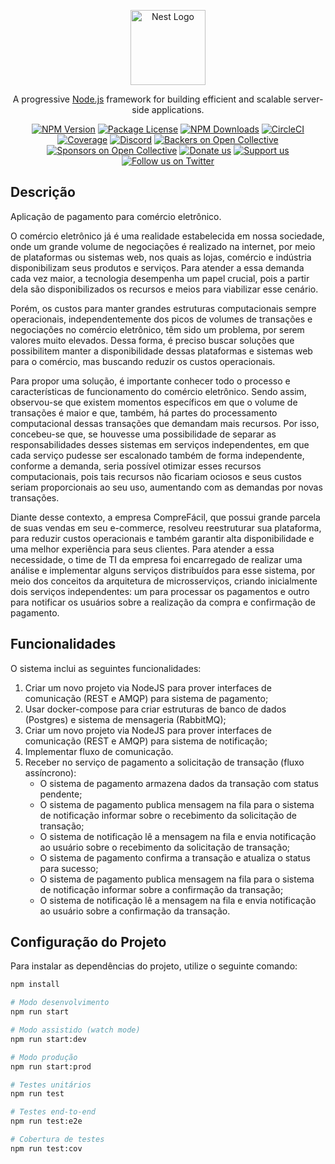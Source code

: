 <p align="center">
  <a href="http://nestjs.com/" target="blank"><img src="https://nestjs.com/img/logo-small.svg" width="120" alt="Nest Logo" /></a>
</p>

[circleci-image]: https://img.shields.io/circleci/build/github/nestjs/nest/master?token=abc123def456
[circleci-url]: https://circleci.com/gh/nestjs/nest

<p align="center">A progressive <a href="http://nodejs.org" target="_blank">Node.js</a> framework for building efficient and scalable server-side applications.</p>
<p align="center">
<a href="https://www.npmjs.com/~nestjscore" target="_blank"><img src="https://img.shields.io/npm/v/@nestjs/core.svg" alt="NPM Version" /></a>
<a href="https://www.npmjs.com/~nestjscore" target="_blank"><img src="https://img.shields.io/npm/l/@nestjs/core.svg" alt="Package License" /></a>
<a href="https://www.npmjs.com/~nestjscore" target="_blank"><img src="https://img.shields.io/npm/dm/@nestjs/common.svg" alt="NPM Downloads" /></a>
<a href="https://circleci.com/gh/nestjs/nest" target="_blank"><img src="https://img.shields.io/circleci/build/github/nestjs/nest/master" alt="CircleCI" /></a>
<a href="https://coveralls.io/github/nestjs/nest?branch=master" target="_blank"><img src="https://coveralls.io/repos/github/nestjs/nest/badge.svg?branch=master#9" alt="Coverage" /></a>
<a href="https://discord.gg/G7Qnnhy" target="_blank"><img src="https://img.shields.io/badge/discord-online-brightgreen.svg" alt="Discord"/></a>
<a href="https://opencollective.com/nest#backer" target="_blank"><img src="https://opencollective.com/nest/backers/badge.svg" alt="Backers on Open Collective" /></a>
<a href="https://opencollective.com/nest#sponsor" target="_blank"><img src="https://opencollective.com/nest/sponsors/badge.svg" alt="Sponsors on Open Collective" /></a>
<a href="https://paypal.me/kamilmysliwiec" target="_blank"><img src="https://img.shields.io/badge/Donate-PayPal-ff3f59.svg" alt="Donate us"/></a>
<a href="https://opencollective.com/nest#sponsor" target="_blank"><img src="https://img.shields.io/badge/Support%20us-Open%20Collective-41B883.svg" alt="Support us"></a>
<a href="https://twitter.com/nestframework" target="_blank"><img src="https://img.shields.io/twitter/follow/nestframework.svg?style=social&label=Follow" alt="Follow us on Twitter"></a>
</p>

## Descrição

Aplicação de pagamento para comércio eletrônico.

O comércio eletrônico já é uma realidade estabelecida em nossa sociedade, onde um grande volume de negociações é realizado na internet, por meio de plataformas ou sistemas web, nos quais as lojas, comércio e indústria disponibilizam seus produtos e serviços. Para atender a essa demanda cada vez maior, a tecnologia desempenha um papel crucial, pois a partir dela são disponibilizados os recursos e meios para viabilizar esse cenário.

Porém, os custos para manter grandes estruturas computacionais sempre operacionais, independentemente dos picos de volumes de transações e negociações no comércio eletrônico, têm sido um problema, por serem valores muito elevados. Dessa forma, é preciso buscar soluções que possibilitem manter a disponibilidade dessas plataformas e sistemas web para o comércio, mas buscando reduzir os custos operacionais.

Para propor uma solução, é importante conhecer todo o processo e características de funcionamento do comércio eletrônico. Sendo assim, observou-se que existem momentos específicos em que o volume de transações é maior e que, também, há partes do processamento computacional dessas transações que demandam mais recursos. Por isso, concebeu-se que, se houvesse uma possibilidade de separar as responsabilidades desses sistemas em serviços independentes, em que cada serviço pudesse ser escalonado também de forma independente, conforme a demanda, seria possível otimizar esses recursos computacionais, pois tais recursos não ficariam ociosos e seus custos seriam proporcionais ao seu uso, aumentando com as demandas por novas transações.

Diante desse contexto, a empresa CompreFácil, que possui grande parcela de suas vendas em seu e-commerce, resolveu reestruturar sua plataforma, para reduzir custos operacionais e também garantir alta disponibilidade e uma melhor experiência para seus clientes. Para atender a essa necessidade, o time de TI da empresa foi encarregado de realizar uma análise e implementar alguns serviços distribuídos para esse sistema, por meio dos conceitos da arquitetura de microsserviços, criando inicialmente dois serviços independentes: um para processar os pagamentos e outro para notificar os usuários sobre a realização da compra e confirmação de pagamento.

## Funcionalidades

O sistema inclui as seguintes funcionalidades:

1. Criar um novo projeto via NodeJS para prover interfaces de comunicação (REST e AMQP) para sistema de pagamento;
2. Usar docker-compose para criar estruturas de banco de dados (Postgres) e sistema de mensageria (RabbitMQ);
3. Criar um novo projeto via NodeJS para prover interfaces de comunicação (REST e AMQP) para sistema de notificação;
4. Implementar fluxo de comunicação.
5. Receber no serviço de pagamento a solicitação de transação (fluxo assíncrono):
   - O sistema de pagamento armazena dados da transação com status pendente;
   - O sistema de pagamento publica mensagem na fila para o sistema de notificação informar sobre o recebimento da solicitação de transação;
   - O sistema de notificação lê a mensagem na fila e envia notificação ao usuário sobre o recebimento da solicitação de transação;
   - O sistema de pagamento confirma a transação e atualiza o status para sucesso;
   - O sistema de pagamento publica mensagem na fila para o sistema de notificação informar sobre a confirmação da transação;
   - O sistema de notificação lê a mensagem na fila e envia notificação ao usuário sobre a confirmação da transação.

## Configuração do Projeto

Para instalar as dependências do projeto, utilize o seguinte comando:

```bash
npm install

# Modo desenvolvimento
npm run start

# Modo assistido (watch mode)
npm run start:dev

# Modo produção
npm run start:prod

# Testes unitários
npm run test

# Testes end-to-end
npm run test:e2e

# Cobertura de testes
npm run test:cov
